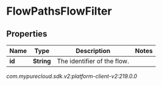 # FlowPathsFlowFilter


## Properties

| Name | Type | Description | Notes |
| ------------ | ------------- | ------------- | ------------- |
| **id** | **String** | The identifier of the flow. |  |




_com.mypurecloud.sdk.v2:platform-client-v2:219.0.0_

